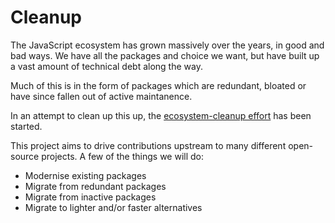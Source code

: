 # Cleanup

The JavaScript ecosystem has grown massively over the years, in good and bad
ways. We have all the packages and choice we want, but have built up a vast
amount of technical debt along the way.

Much of this is in the form of packages which are redundant, bloated or have
since fallen out of active maintanence.

In an attempt to clean up this up, the
[ecosystem-cleanup effort](https://github.com/43081j/ecosystem-cleanup) has
been started.

This project aims to drive contributions upstream to many different open-source
projects. A few of the things we will do:

- Modernise existing packages
- Migrate from redundant packages
- Migrate from inactive packages
- Migrate to lighter and/or faster alternatives
